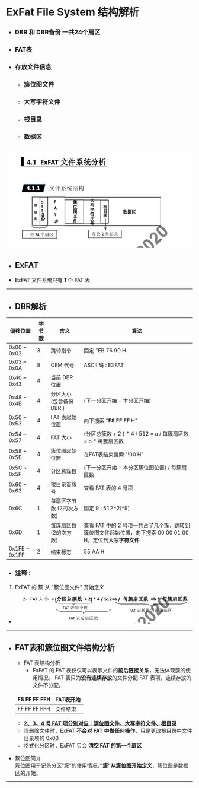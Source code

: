 # ExFat File System 结构解析
- ### DBR 和 DBR备份 一共24个扇区
- ### FAT表
- ### 存放文件信息
  - ### 簇位图文件
  - ### 大写字符文件
  - ### 根目录
  - ### 数据区
 ![结构图](./images/Exfat/ExFAT-1.png)
 ---
 - ## ExFAT
 - ExFAT 文件系统只有 **1** 个 FAT 表

  ---
  - ## DBR解析
  |   偏移位置  |  字节数  |  含义    |   算法    |
  |  ----           |   ----     | ----      |  ----     |
  | 0x00 ~ 0x02 |   3     |   跳转指令  |   固定 "EB 76 90 H |
  | 0x03 ~ 0x0A |   8    |  OEM 代号  |   ASCII 码 : EXFAT |
  | 0x40 ~ 0x43 |   4   | 当前 DBR 位置 |              |
  | 0x48 ~ 0x4B |   4   | 分区大小 (包含备份 DBR ) | (下一分区开始 - 本分区开始) |
  | 0x50 ~ 0x53 |   4   | FAT 表起始位置 | 向下搜索 "**F8 FF FF** H" |
  | 0x54 ~ 0x57 |   4   | FAT 大小 | (分区总簇数 + 2 ) * 4 /  512 = a / 每簇扇区数 = b * 每簇扇区数 |
  | 0x58 ~ 0x5B |   4   | 簇位图起始位置  | 在FAT表结束搜索 "!00 H" |
  | 0x5C ~ 0x5F |   4   |  分区总簇数  |  (下一分区开始 - 本分区簇位图位置) / 每簇扇区数 |
  | 0x60 ~ 0x63 |   4   | 根目录首簇号 | 查看 FAT 表的 4 号项 |
  | 0x6C |  1  |  每扇区字节数 (2的次方数) | 固定 9 : 512=2[^9] |
  | 0x6D |  1  | 每簇扇区数 (2的次方数) | 查看 FAT 中的 2 号项一共占了几个簇，跳转到簇位图文件起始位置，向下搜索 00 00 01 00 H，定位到**大写字符文件** |
  | 0x1FE ~ 0x1FF |   2   | 结束标志 | 55 AA H |
  - ### 注释 :
  1. ExFAT 的 簇 从 "簇位图文件" 开始定义
  - ![FAT大小](./images/Exfat/ExFAT-2.png)
---
 - ## FAT表和簇位图文件结构分析
     - FAT 表结构分析
       - ExFAT 的 FAT 表仅仅可以表示文件的**前后链接关系**，无法体现簇的使用情况。 FAT 表只为**没有连续存放**的文件分配 FAT 表项，连续存放的文件不分配。

    | F8 FF FF FFH | FAT表开始 |
    | ---- | ---- |
    | FF FF FF FFH |  文件结束   |

    - **<u>2、3、4 号 FAT 项分别对应：簇位图文件、大写字符文件、根目录</u>**
    - 误删除文件时，ExFAT **不会对 FAT 中做任何操作**，只是更改根目录中文件目录项的 0x00
    - 格式化分区时，ExFAT 只会 **清空 FAT 的第一个扇区**

  - 簇位图简介  
  簇位图用于记录分区”簇”的使用情况，**”簇”从簇位图开始定义**，簇位图是数据区的开始。
---
